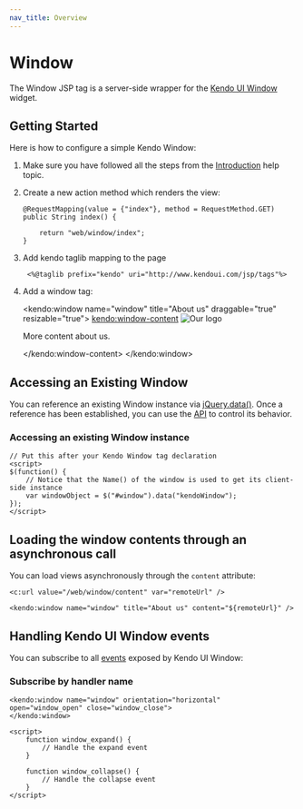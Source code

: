 ```yaml
---
nav_title: Overview
---
```


# Window

The Window JSP tag is a server-side wrapper for the [Kendo UI Window](/api/web/window) widget.

## Getting Started

Here is how to configure a simple Kendo Window:

1.  Make sure you have followed all the steps from the [Introduction](/getting-started/using-kendo-with/jsp/introduction) help topic.

2.  Create a new action method which renders the view:

        @RequestMapping(value = {"index"}, method = RequestMethod.GET)
        public String index() {

            return "web/window/index";
        }

3. Add kendo taglib mapping to the page

        <%@taglib prefix="kendo" uri="http://www.kendoui.com/jsp/tags"%>

4.  Add a window tag:

    <kendo:window name="window" title="About us" draggable="true" resizable="true">
        <kendo:window-content>
            <img src="logo.png" alt="Our logo" />
            <p>More content about us.</p>
        </kendo:window-content>
    </kendo:window>

## Accessing an Existing Window

You can reference an existing Window instance via [jQuery.data()](http://api.jquery.com/jQuery.data/).
Once a reference has been established, you can use the [API](/api/web/window#methods) to control its behavior.

### Accessing an existing Window instance

    // Put this after your Kendo Window tag declaration
    <script>
    $(function() {
        // Notice that the Name() of the window is used to get its client-side instance
        var windowObject = $("#window").data("kendoWindow");
    });
    </script>

## Loading the window contents through an asynchronous call

You can load views asynchronously through the `content` attribute:

    <c:url value="/web/window/content" var="remoteUrl" />

    <kendo:window name="window" title="About us" content="${remoteUrl}" />

## Handling Kendo UI Window events

You can subscribe to all [events](/api/web/window#events) exposed by Kendo UI Window:

### Subscribe by handler name

    <kendo:window name="window" orientation="horizontal" open="window_open" close="window_close">
    </kendo:window>

    <script>
        function window_expand() {
            // Handle the expand event
        }

        function window_collapse() {
            // Handle the collapse event
        }
    </script>
